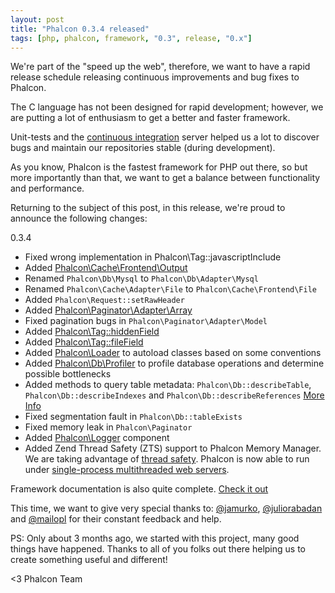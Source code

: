 ```yaml
---
layout: post
title: "Phalcon 0.3.4 released"
tags: [php, phalcon, framework, "0.3", release, "0.x"]
---
```


We're part of the "speed up the web", therefore, we want to have a rapid release schedule releasing continuous improvements and bug fixes to Phalcon.

The C language has not been designed for rapid development; however, we are putting a lot of enthusiasm to get a better and faster framework.

<!--more-->
Unit-tests and the [continuous integration](http://travis-ci.org/#!/phalcon/cphalcon) server helped us a lot to discover bugs and maintain our repositories stable (during development).

As you know, Phalcon is the fastest framework for PHP out there, so but more importantly than that, we want to get a balance between functionality and performance.

Returning to the subject of this post, in this release, we're proud to announce the following changes:

0.3.4

- Fixed wrong implementation in Phalcon\Tag::javascriptInclude
- Added [Phalcon\Cache\Frontend\Output](https://docs.phalcon.io/latest/en/cache)
- Renamed `Phalcon\Db\Mysql` to `Phalcon\Db\Adapter\Mysql`
- Renamed `Phalcon\Cache\Adapter\File` to `Phalcon\Cache\Frontend\File`
- Added `Phalcon\Request::setRawHeader`
- Added [Phalcon\Paginator\Adapter\Array](https://docs.phalcon.io/latest/en/pagination)
- Fixed pagination bugs in `Phalcon\Paginator\Adapter\Model`
- Added [Phalcon\Tag::hiddenField](https://docs.phalcon.io/latest/en/volt#using-tag-helpers)
- Added [Phalcon\Tag::fileField](https://docs.phalcon.io/latest/en/volt#using-tag-helpers)
- Added [Phalcon\Loader](https://docs.phalcon.io/latest/en/loader) to autoload classes based on some conventions
- Added [Phalcon\Db\Profiler](https://docs.phalcon.io/latest/en/whats-next) to profile database operations and determine possible bottlenecks 
- Added methods to query table metadata: `Phalcon\Db::describeTable`, `Phalcon\Db::describeIndexes` and `Phalcon\Db::describeReferences` [More Info](https://docs.phalcon.io/latest/en/db#describing-tables-views)
- Fixed segmentation fault in `Phalcon\Db::tableExists`
- Fixed memory leak in `Phalcon\Paginator`
- Added [Phalcon\Logger](https://docs.phalcon.io/latest/en/logging) component
- Added Zend Thread Safety (ZTS) support to Phalcon Memory Manager. We are taking advantage of [thread safety](http://en.wikipedia.org/wiki/Thread_safety). Phalcon is now able to run under [single-process multithreaded web servers](http://httpd.apache.org/docs/2.0/en/mpm.html).

Framework documentation is also quite complete. [Check it out](https://docs.phalcon.io)

This time, we want to give very special thanks to:
[@jamurko](https://twitter.com/#!/jamurko), [@juliorabadan](https://twitter.com/#!/juliorabadan) and [@mailopl](https://twitter.com/#!/mailopl) for their constant feedback and help.

PS: Only about 3 months ago, we started with this project, many good things have happened. Thanks to all of you folks out there helping us to create something useful and different!


<3 Phalcon Team
